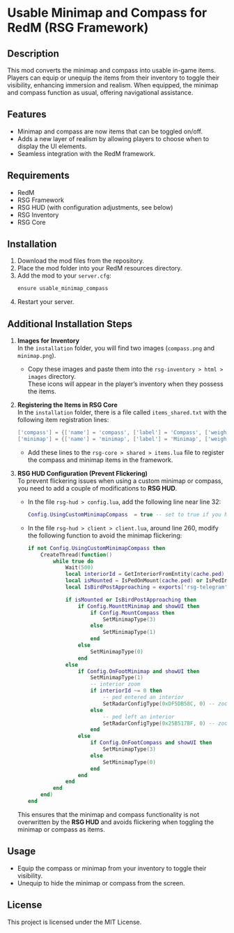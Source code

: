 # Usable Minimap and Compass for RedM (RSG Framework)

## Description
This mod converts the minimap and compass into usable in-game items. Players can equip or unequip the items from their inventory to toggle their visibility, enhancing immersion and realism. When equipped, the minimap and compass function as usual, offering navigational assistance.

## Features
- Minimap and compass are now items that can be toggled on/off.
- Adds a new layer of realism by allowing players to choose when to display the UI elements.
- Seamless integration with the RedM framework.

## Requirements
- RedM
- RSG Framework
- RSG HUD (with configuration adjustments, see below)
- RSG Inventory
- RSG Core

## Installation
1. Download the mod files from the repository.
2. Place the mod folder into your RedM resources directory.
3. Add the mod to your `server.cfg`:
   ```bash
   ensure usable_minimap_compass
   ```
4. Restart your server.

## Additional Installation Steps
1. **Images for Inventory**  
   In the `installation` folder, you will find two images (`compass.png` and `minimap.png`).  
   - Copy these images and paste them into the `rsg-inventory > html > images` directory.  
   These icons will appear in the player’s inventory when they possess the items.

2. **Registering the Items in RSG Core**  
   In the `installation` folder, there is a file called `items_shared.txt` with the following item registration lines:
   
   ```lua
   ['compass'] = {['name'] = 'compass', ['label'] = 'Compass', ['weight'] = 100, ['type'] = 'item', ['image'] = 'compass.png', ['unique'] = true, ['useable'] = true, ['shouldClose'] = true, ['combinable'] = nil, ['level'] = 0, ['description'] = 'A handy compass for navigation.'},
   ['minimap'] = {['name'] = 'minimap', ['label'] = 'Minimap', ['weight'] = 100, ['type'] = 'item', ['image'] = 'minimap.png', ['unique'] = true, ['useable'] = true, ['shouldClose'] = true, ['combinable'] = nil, ['level'] = 0, ['description'] = 'A useful minimap for quick navigation.'},
   ```

   - Add these lines to the `rsg-core > shared > items.lua` file to register the compass and minimap items in the framework.

3. **RSG HUD Configuration (Prevent Flickering)**  
   To prevent flickering issues when using a custom minimap or compass, you need to add a couple of modifications to **RSG HUD**.

   - In the file `rsg-hud > config.lua`, add the following line near line 32:
     ```lua
     Config.UsingCustomMinimapCompass  = true -- set to true if you have a custom minimap or compass
     ```

   - In the file `rsg-hud > client > client.lua`, around line 260, modify the following function to avoid the minimap flickering:

     ```lua
     if not Config.UsingCustomMinimapCompass then
         CreateThread(function()
             while true do
                 Wait(500)
                 local interiorId = GetInteriorFromEntity(cache.ped)
                 local isMounted = IsPedOnMount(cache.ped) or IsPedInAnyVehicle(cache.ped)
                 local IsBirdPostApproaching = exports['rsg-telegram']:IsBirdPostApproaching()

                 if isMounted or IsBirdPostApproaching then
                     if Config.MounttMinimap and showUI then
                         if Config.MountCompass then
                             SetMinimapType(3)
                         else
                             SetMinimapType(1)
                         end
                     else
                         SetMinimapType(0)
                     end
                 else
                     if Config.OnFootMinimap and showUI then
                         SetMinimapType(1)
                         -- interior zoom
                         if interiorId ~= 0 then
                             -- ped entered an interior
                             SetRadarConfigType(0xDF5DB58C, 0) -- zoom in the map by 10x
                         else
                             -- ped left an interior
                             SetRadarConfigType(0x25B517BF, 0) -- zoom in the map by 0x (return the minimap back to normal)
                         end
                     else
                         if Config.OnFootCompass and showUI then
                             SetMinimapType(3)
                         else
                             SetMinimapType(0)
                         end
                     end
                 end
             end
         end)
     end
     ```

   This ensures that the minimap and compass functionality is not overwritten by the **RSG HUD** and avoids flickering when toggling the minimap or compass as items.

## Usage
- Equip the compass or minimap from your inventory to toggle their visibility.
- Unequip to hide the minimap or compass from the screen.

## License
This project is licensed under the MIT License.
